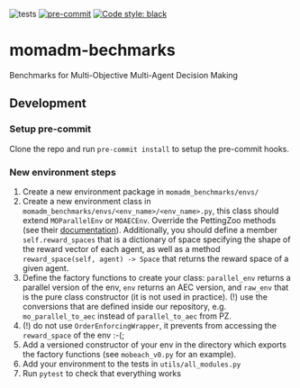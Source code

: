 ![tests](https://github.com/rradules/momadm-bechmarks/workflows/Python%20tests/badge.svg)
[![pre-commit](https://img.shields.io/badge/pre--commit-enabled-brightgreen?logo=pre-commit&logoColor=white)](https://pre-commit.com/)
[![Code style: black](https://img.shields.io/badge/code%20style-black-000000.svg)](https://github.com/psf/black)


# momadm-bechmarks
Benchmarks for Multi-Objective Multi-Agent Decision Making


## Development

### Setup pre-commit
Clone the repo and run `pre-commit install` to setup the pre-commit hooks.

### New environment steps
1. Create a new environment package in `momadm_benchmarks/envs/`
2. Create a new environment class in `momadm_benchmarks/envs/<env_name>/<env_name>.py`, this class should extend `MOParallelEnv` or `MOAECEnv`. Override the PettingZoo methods (see their [documentation](https://pettingzoo.farama.org/api/aec/)). Additionally, you should define a member `self.reward_spaces` that is a dictionary of space specifying the shape of the reward vector of each agent, as well as a method `reward_space(self, agent) -> Space` that returns the reward space of a given agent.
3. Define the factory functions to create your class: `parallel_env` returns a parallel version of the env, `env` returns an AEC version, and `raw_env` that is the pure class constructor (it is not used in practice). (!) use the conversions that are defined inside our repository, e.g. `mo_parallel_to_aec` instead of `parallel_to_aec` from PZ.
4. (!) do not use `OrderEnforcingWrapper`, it prevents from accessing the `reward_space` of the env :-(;
5. Add a versioned constructor of your env in the directory which exports the factory functions (see `mobeach_v0.py` for an example).
6. Add your environment to the tests in `utils/all_modules.py`
7. Run `pytest` to check that everything works
